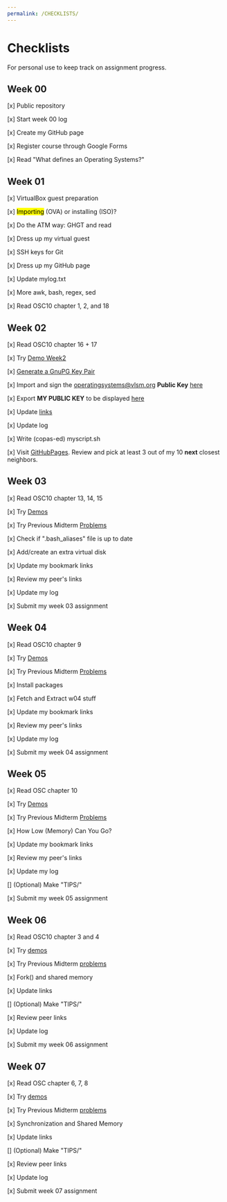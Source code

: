 ```yaml
---
permalink: /CHECKLISTS/
---
```


# Checklists
For personal use to keep track on assignment progress.

## Week 00
[x] Public repository

[x] Start week 00 log

[x] Create my GitHub page

[x] Register course through Google Forms

[x] Read "What defines an Operating Systems?"



## Week 01
[x] VirtualBox guest preparation

[x] <mark>Importing</mark> (OVA) or installing (ISO)?

[x] Do the ATM way: GHGT and read

[x] Dress up my virtual guest

[x] SSH keys for Git

[x] Dress up my GitHub page

[x] Update mylog.txt

[x] More awk, bash, regex, sed

[x] Read OSC10 chapter 1, 2, and 18

## Week 02
[x] Read OSC10 chapter 16 + 17

[x] Try [Demo Week2](https://github.com/UI-FASILKOM-OS/SistemOperasi/tree/master/Demos/)

[x] [Generate a GnuPG Key Pair](https://osp4diss.vlsm.org/ETC/ospubkey.txt) 

[x] Import and sign the operatingsystems@vlsm.org **Public Key** [here](https://osp4diss.vlsm.org/ETC/ospubkey.txt)

[x] Export **MY PUBLIC KEY** to be displayed [here](https://raw.githubusercontent.com/david-alexander01/os212/master/TXT/mypubkey.txt)

[x] Update [links](LINKS)

[x] Update log

[x] Write (copas-ed) myscript.sh

[x] Visit [GitHubPages](https://os.vlsm.org/Log/). Review and pick at least 3 out of my 10 **next** closest neighbors.

## Week 03
[x] Read OSC10 chapter 13, 14, 15

[x] Try [Demos](https://github.com/UI-FASILKOM-OS/SistemOperasi/tree/master/Demos/)

[x] Try Previous Midterm [Problems](https://rms46.vlsm.org/2/198.pdf)

[x] Check if ".bash_aliases" file is up to date

[x] Add/create an extra virtual disk

[x] Update my bookmark links

[x] Review my peer's links

[x] Update my log

[x] Submit my week 03 assignment

## Week 04
[x] Read OSC10 chapter 9

[x] Try [Demos](https://github.com/UI-FASILKOM-OS/SistemOperasi/tree/master/Demos/)

[x] Try Previous Midterm [Problems](https://rms46.vlsm.org/2/199.pdf)

[x] Install packages

[x] Fetch and Extract w04 stuff

[x] Update my bookmark links

[x] Review my peer's links

[x] Update my log

[x] Submit my week 04 assignment

## Week 05
[x] Read OSC chapter 10

[x] Try [Demos](https://github.com/UI-FASILKOM-OS/SistemOperasi/tree/master/Demos/)

[x] Try Previous Midterm [Problems](https://rms46.vlsm.org/2/200.pdf)

[x] How Low (Memory) Can You Go?

[x] Update my bookmark links

[x] Review my peer's links

[x] Update my log

[] (Optional) Make "TIPS/"

[x] Submit my week 05 assignment

## Week 06
[x] Read OSC10 chapter 3 and 4

[x] Try [demos](https://github.com/UI-FASILKOM-OS/SistemOperasi/tree/master/Demos/)

[x] Try Previous Midterm [problems](https://rms46.vlsm.org/2/201.pdf)

[x] Fork() and shared memory

[x] Update links

[] (Optional) Make "TIPS/"

[x] Review peer links

[x] Update log

[x] Submit my week 06 assignment

## Week 07
[x] Read OSC chapter 6, 7, 8

[x] Try [demos](https://github.com/UI-FASILKOM-OS/SistemOperasi/tree/master/Demos/)

[x] Try Previous Midterm [problems](https://rms46.vlsm.org/2/202.pdf)

[x] Synchronization and Shared Memory

[x] Update links

[] (Optional) Make "TIPS/"

[x] Review peer links

[x] Update log

[x] Submit week 07 assignment